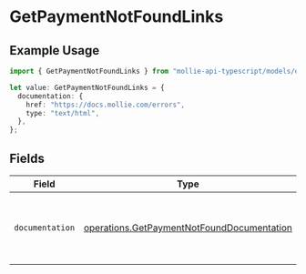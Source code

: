 # GetPaymentNotFoundLinks

## Example Usage

```typescript
import { GetPaymentNotFoundLinks } from "mollie-api-typescript/models/operations";

let value: GetPaymentNotFoundLinks = {
  documentation: {
    href: "https://docs.mollie.com/errors",
    type: "text/html",
  },
};
```

## Fields

| Field                                                                                                    | Type                                                                                                     | Required                                                                                                 | Description                                                                                              |
| -------------------------------------------------------------------------------------------------------- | -------------------------------------------------------------------------------------------------------- | -------------------------------------------------------------------------------------------------------- | -------------------------------------------------------------------------------------------------------- |
| `documentation`                                                                                          | [operations.GetPaymentNotFoundDocumentation](../../models/operations/getpaymentnotfounddocumentation.md) | :heavy_check_mark:                                                                                       | The URL to the generic Mollie API error handling guide.                                                  |